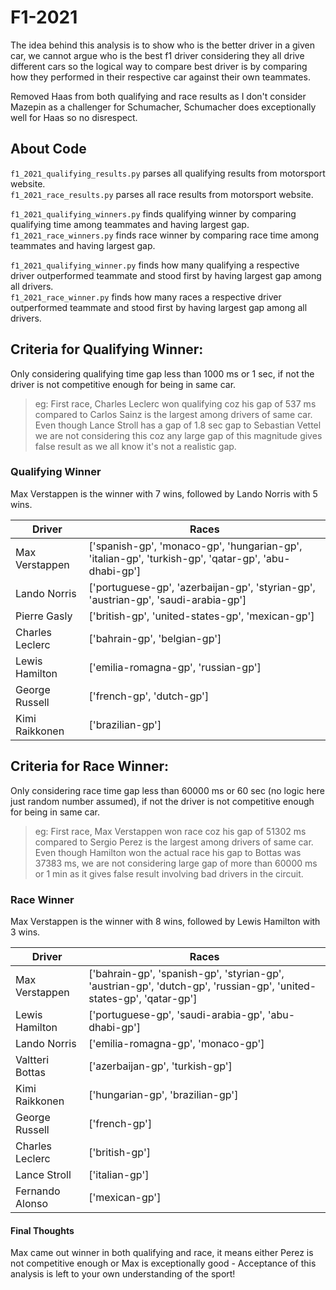 # F1-2021

The idea behind this analysis is to show who is the better driver in a given car, we cannot argue who is the best f1 driver considering they all drive different cars so the logical way to compare best driver is by comparing how they performed in their respective car against their own teammates.

Removed Haas from both qualifying and race results as I don't consider Mazepin as a challenger for Schumacher, Schumacher does exceptionally well for Haas so no disrespect.

## About Code

`f1_2021_qualifying_results.py` parses all qualifying results from motorsport website.  
`f1_2021_race_results.py` parses all race results from motorsport website.

`f1_2021_qualifying_winners.py` finds qualifying winner by comparing qualifying time among teammates and having largest gap.  
`f1_2021_race_winners.py` finds race winner by comparing race time among teammates and having largest gap.

`f1_2021_qualifying_winner.py` finds how many qualifying a respective driver outperformed teammate and stood first by having largest gap among all drivers.  
`f1_2021_race_winner.py` finds how many races a respective driver outperformed teammate and stood first by having largest gap among all drivers.

## Criteria for Qualifying Winner:

Only considering qualifying time gap less than 1000 ms or 1 sec, if not the driver is not competitive enough for being in same car.

> eg: First race, Charles Leclerc won qualifying coz his gap of 537 ms compared to Carlos Sainz is the largest among drivers of same car. Even though Lance Stroll has a gap of 1.8 sec gap to Sebastian Vettel we are not considering this coz any large gap of this magnitude gives false result as we all know it's not a realistic gap.

### Qualifying Winner

Max Verstappen is the winner with 7 wins, followed by Lando Norris with 5 wins.

| Driver | Races |
| ------ | ----- |
| Max Verstappen | ['spanish-gp', 'monaco-gp', 'hungarian-gp', 'italian-gp', 'turkish-gp', 'qatar-gp', 'abu-dhabi-gp'] |
| Lando Norris | ['portuguese-gp', 'azerbaijan-gp', 'styrian-gp', 'austrian-gp', 'saudi-arabia-gp'] |
| Pierre Gasly | ['british-gp', 'united-states-gp', 'mexican-gp'] |
| Charles Leclerc | ['bahrain-gp', 'belgian-gp'] |
| Lewis Hamilton | ['emilia-romagna-gp', 'russian-gp'] |
| George Russell | ['french-gp', 'dutch-gp'] |
| Kimi Raikkonen | ['brazilian-gp'] |

## Criteria for Race Winner:

Only considering race time gap less than 60000 ms or 60 sec (no logic here just random number assumed), if not the driver is not competitive enough for being in same car.

> eg: First race, Max Verstappen won race coz his gap of 51302 ms compared to Sergio Perez is the largest among drivers of same car. Even though Hamilton won the actual race his gap to Bottas was 37383 ms, we are not considering large gap of more than 60000 ms or 1 min as it gives false result involving bad drivers in the circuit.
### Race Winner

Max Verstappen is the winner with 8 wins, followed by Lewis Hamilton with 3 wins.

| Driver | Races |
| ------ | ----- |
| Max Verstappen | ['bahrain-gp', 'spanish-gp', 'styrian-gp', 'austrian-gp', 'dutch-gp', 'russian-gp', 'united-states-gp', 'qatar-gp'] |
| Lewis Hamilton | ['portuguese-gp', 'saudi-arabia-gp', 'abu-dhabi-gp'] |
| Lando Norris | ['emilia-romagna-gp', 'monaco-gp'] |
| Valtteri Bottas | ['azerbaijan-gp', 'turkish-gp'] |
| Kimi Raikkonen | ['hungarian-gp', 'brazilian-gp'] |
| George Russell | ['french-gp'] |
| Charles Leclerc | ['british-gp'] |
| Lance Stroll | ['italian-gp'] |
| Fernando Alonso | ['mexican-gp'] |

#### Final Thoughts

Max came out winner in both qualifying and race, it means either Perez is not competitive enough or Max is exceptionally good - Acceptance of this analysis is left to your own understanding of the sport!